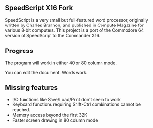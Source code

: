 SpeedScript X16 Fork
--------------------

SpeedScript is a very small but full-featured word processor, originally written 
by Charles Brannon, and published in Compute Magazine for various 8-bit
computers. This project is a port of the Commodore 64 version of SpeedScript
to the Commander X16.

Progress
--------

The program will work in either 40 or 80 column mode.

You can edit the document.  Words work.

Missing features
----------------

* I/O functions like Save/Load/Print don't seem to work
* Keyboard functions requiring Shift-Ctrl combinations cannot be reached.
* Memory access beyond the first 32K
* Faster screen drawing in 80 column mode

